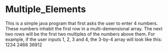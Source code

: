 # Multiple_Elements
This is a simple java program that first asks the user to enter 4 numbers. These numbers inhabit the first row in a multi-demensional array. The next two rows will be the first two multiples of the numbers above them. For example, if the user inputs 1, 2, 3 and 4, the 3-by-4 array will look like this:
1234 
2468 
36912
